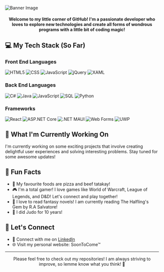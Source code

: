 #
![Banner Image](https://i.imgur.com/IkyPKxh.png)
<h4 align="center">
  Welcome to my little corner of GitHub! I'm a passionate developer who loves to explore new technologies and create all forms of wondrous programs with a little bit of coding magic! 
</h4>

## 💻 My Tech Stack (So Far)
<h3>  Front End Languages  </h3>
<p>
  <img src="https://img.shields.io/badge/HTML5-FA7343?style=flat&logo=html5&logoColor=white" alt="HTML5" />
  <img src="https://img.shields.io/badge/CSS-1572B6?style=flat&logo=css3&logoColor=white" alt="CSS" />
  <img src="https://img.shields.io/badge/JavaScript-F7DF1E?style=flat&logo=javascript&logoColor=black" alt="JavaScript" />
  <img src="https://img.shields.io/badge/jQuery-0769AD?style=flat&logo=jquery&logoColor=white" alt="jQuery" />
  <img src="https://img.shields.io/badge/XAML-0C54C2?style=flat&logo=xaml&logoColor=white" alt="XAML" />
</p>

<h3>  Back End Languages  </h3>
<p>
  <img src="https://img.shields.io/badge/C%23-239120?style=flat&logo=c-sharp&logoColor=white" alt="C#" />
  <img src="https://img.shields.io/badge/Java-007396?style=flat&logo=java&logoColor=white" alt="Java" />
  <img src="https://img.shields.io/badge/JavaScript-F7DF1E?style=flat&logo=javascript&logoColor=black" alt="JavaScript" />
  <img src="https://img.shields.io/badge/SQL-4479A1?style=flat&logo=postgresql&logoColor=white" alt="SQL" />
  <img src="https://img.shields.io/badge/Python-3776AB?style=flat&logo=python&logoColor=white" alt="Python" />
</p>

<h3>  Frameworks  </h3>
<p>
  <img src="https://img.shields.io/badge/React-61DAFB?style=flat&logo=react&logoColor=black" alt="React" />
  <img src="https://img.shields.io/badge/ASP.NET%20Core-512BD4?style=flat&logo=dotnet&logoColor=white" alt="ASP.NET Core" />
  <img src="https://img.shields.io/badge/.NET%20MAUI-800080?style=flat&logo=.net&logoColor=white" alt=".NET MAUI" />
  <img src="https://img.shields.io/badge/Web%20Forms-008080?style=flat&logo=dotnet&logoColor=white" alt="Web Forms" />
  <img src="https://img.shields.io/badge/UWP-0078D7?style=flat&logo=windows&logoColor=white" alt="UWP" />
</p>

## 🌈 What I'm Currently Working On
I'm currently working on some exciting projects that involve creating delightful user experiences and solving interesting problems. Stay tuned for some awesome updates!

## 💫 Fun Facts
- 🍕 My favourite foods are pizza and beef tatakay!
- 🎮 I'm a total gamer! I love games like World of Warcraft, League of Legends, and D&D! Let's connect and play together!
- 📖 I love to read fantasy novels! I am currently reading The Halfling's Gem by R.A Salvatore!
- 🥋 I did Judo for 10 years!

## 💌 Let's Connect
- 💼 Connect with me on [LinkedIn](https://www.linkedin.com/in/gabriel-atienza-n/)
- 🌐 Visit my personal website: SoonToCome™ 

<hr/>

<p align="center">
  Please feel free to check out my repositories! I am always striving to improve, so lemme know what you think! 🎉
</p>

<!--
**GabeTehWizard/GabeTehWizard** is a ✨ _special_ ✨ repository because its `README.md` (this file) appears on your GitHub profile.

Here are some ideas to get you started:

- 🔭 I’m currently working on ...
- 🌱 I’m currently learning ...
- 👯 I’m looking to collaborate on ...
- 🤔 I’m looking for help with ...
- 💬 Ask me about ...
- 📫 How to reach me: ...
- 😄 Pronouns: ...
- ⚡ Fun fact: ...
-->
